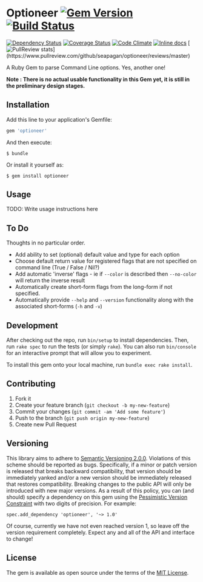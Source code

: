# Optioneer [![Gem Version](https://badge.fury.io/rb/optioneer.svg)](http://badge.fury.io/rb/optioneer)[![Build Status](https://travis-ci.org/seapagan/optioneer.svg)](https://travis-ci.org/seapagan/optioneer)

[![Dependency Status](https://gemnasium.com/seapagan/optioneer.svg)](https://gemnasium.com/seapagan/optioneer)
[![Coverage Status](https://coveralls.io/repos/seapagan/optioneer/badge.svg?branch=master&service=github)](https://coveralls.io/github/seapagan/optioneer?branch=master)
[![Code Climate](https://codeclimate.com/github/seapagan/optioneer/badges/gpa.svg)](https://codeclimate.com/github/seapagan/optioneer)
[![Inline docs](http://inch-ci.org/github/seapagan/optioneer.svg?branch=master)](http://inch-ci.org/github/seapagan/optioneer)
[![PullReview stats](https://www.pullreview.com/github/seapagan/optioneer/badges/master.svg?)](https://www.pullreview.com/github/seapagan/optioneer/reviews/master)

A Ruby Gem to parse Command Line options. Yes, another one!

__Note : There is no actual usable functionality in this Gem yet, it is still in the preliminary design stages.__

## Installation

Add this line to your application's Gemfile:

```ruby
gem 'optioneer'
```

And then execute:

    $ bundle

Or install it yourself as:

    $ gem install optioneer

## Usage

TODO: Write usage instructions here

## To Do
Thoughts in no particular order.

- Add ability to set (optional) default value and type for each option
- Choose default return value for registered flags that are not specified on command line (True / False / Nil?)
- Add automatic 'inverse' flags - ie if `--color` is described then `--no-color` will return the inverse result
- Automatically create short-form flags from the long-form if not specified.
- Automatically provide `--help` and `--version` functionality along with the associated short-forms (`-h` and `-v`)

## Development

After checking out the repo, run `bin/setup` to install dependencies. Then, run `rake spec` to run the tests (or simply `rake`). You can also run `bin/console` for an interactive prompt that will allow you to experiment.

To install this gem onto your local machine, run `bundle exec rake install`.

## Contributing

1. Fork it
2. Create your feature branch (`git checkout -b my-new-feature`)
3. Commit your changes (`git commit -am 'Add some feature'`)
4. Push to the branch (`git push origin my-new-feature`)
5. Create new Pull Request

## Versioning

This library aims to adhere to [Semantic Versioning 2.0.0][semver]. Violations
of this scheme should be reported as bugs. Specifically, if a minor or patch
version is released that breaks backward compatibility, that version should be
immediately yanked and/or a new version should be immediately released that
restores compatibility. Breaking changes to the public API will only be
introduced with new major versions. As a result of this policy, you can (and
should) specify a dependency on this gem using the [Pessimistic Version
Constraint][pvc] with two digits of precision. For example:

    spec.add_dependency 'optioneer', '~> 1.0'

Of course, currently we have not even reached version 1, so leave off the version requirement completely. Expect any and all of the API and interface to change!

[semver]: http://semver.org/
[pvc]: http://guides.rubygems.org/patterns/#pessimistic-version-constraint

## License

The gem is available as open source under the terms of the [MIT License](http://opensource.org/licenses/MIT).
